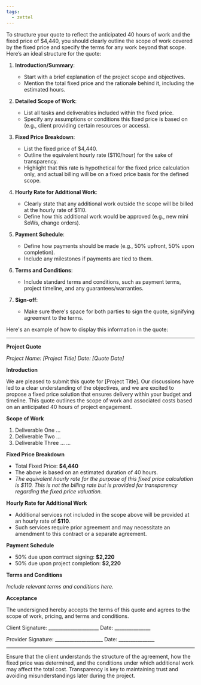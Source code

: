 ```yaml
---
tags:
  - zettel
---
```

To structure your quote to reflect the anticipated 40 hours of work and the fixed price of $4,440, you should clearly outline the scope of work covered by the fixed price and specify the terms for any work beyond that scope. Here’s an ideal structure for the quote:

1. **Introduction/Summary**: 
   - Start with a brief explanation of the project scope and objectives.
   - Mention the total fixed price and the rationale behind it, including the estimated hours.

2. **Detailed Scope of Work**:
   - List all tasks and deliverables included within the fixed price.
   - Specify any assumptions or conditions this fixed price is based on (e.g., client providing certain resources or access).

3. **Fixed Price Breakdown**:
   - List the fixed price of $4,440.
   - Outline the equivalent hourly rate ($110/hour) for the sake of transparency.
   - Highlight that this rate is hypothetical for the fixed price calculation only, and actual billing will be on a fixed price basis for the defined scope.

4. **Hourly Rate for Additional Work**:
   - Clearly state that any additional work outside the scope will be billed at the hourly rate of $110.
   - Define how this additional work would be approved (e.g., new mini SoWs, change orders).

5. **Payment Schedule**:
   - Define how payments should be made (e.g., 50% upfront, 50% upon completion).
   - Include any milestones if payments are tied to them.

6. **Terms and Conditions**:
   - Include standard terms and conditions, such as payment terms, project timeline, and any guarantees/warranties.

7. **Sign-off**:
   - Make sure there's space for both parties to sign the quote, signifying agreement to the terms.

Here's an example of how to display this information in the quote:

---

**Project Quote**

*Project Name: [Project Title]*
*Date: [Quote Date]*

**Introduction**

We are pleased to submit this quote for [Project Title]. Our discussions have led to a clear understanding of the objectives, and we are excited to propose a fixed price solution that ensures delivery within your budget and timeline. This quote outlines the scope of work and associated costs based on an anticipated 40 hours of project engagement.

**Scope of Work**

1. Deliverable One ...
2. Deliverable Two ...
3. Deliverable Three ...
   *...*

**Fixed Price Breakdown**

- Total Fixed Price: **$4,440**
- The above is based on an estimated duration of 40 hours.
- *The equivalent hourly rate for the purpose of this fixed price calculation is $110. This is not the billing rate but is provided for transparency regarding the fixed price valuation.*

**Hourly Rate for Additional Work**

- Additional services not included in the scope above will be provided at an hourly rate of **$110**.
- Such services require prior agreement and may necessitate an amendment to this contract or a separate agreement.

**Payment Schedule**

- 50% due upon contract signing: **$2,220**
- 50% due upon project completion: **$2,220**

**Terms and Conditions**

*Include relevant terms and conditions here.*

**Acceptance**

The undersigned hereby accepts the terms of this quote and agrees to the scope of work, pricing, and terms and conditions.

Client Signature: _____________________  Date: _______________

Provider Signature: ____________________  Date: _______________

---

Ensure that the client understands the structure of the agreement, how the fixed price was determined, and the conditions under which additional work may affect the total cost. Transparency is key to maintaining trust and avoiding misunderstandings later during the project.
